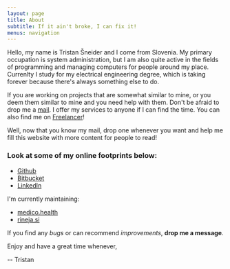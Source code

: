 ```yaml
---
layout: page
title: About
subtitle: If it ain't broke, I can fix it!
menus: navigation
---
```


Hello,
my name is Tristan Šneider and I come from Slovenia. My primary occupation is system administration, but I am also quite active in the fields of programming and managing computers for people around my place. Currenlty I study for my electrical engineering degree, which is taking forever because there's always something else to do.

If you are working on projects that are somewhat similar to mine, or you deem them similar to mine and you need help with them. Don't be afraid to drop me a [mail](mailto:tristan@sneider.si). I offer my services to anyone if I can find the time. You can also find me on [Freelancer](https://www.freelancer.com/u/Tristan95)!

Well, now that you know my mail, drop one whenever you want and help me fill this website with more content for people to read!

### Look at some of my online footprints below:

* [Github](https://github.com/tristaan)
* [Bitbucket](https://bitbucket.org/Tristan_)
* [LinkedIn](https://www.linkedin.com/in/tristan-%C5%A1neider-66b859158/)

I'm currently maintaining:
* [medico.health](https://beta.medico.health)
* [rineja.si](https://www.rineja.si)

If you find any *bugs* or can recommend *improvements*, **drop me a message**.

Enjoy and have a great time whenever,

--
Tristan
